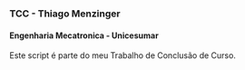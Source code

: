 ### TCC - Thiago Menzinger
#### Engenharia Mecatronica - Unicesumar

Este script é parte do meu Trabalho de Conclusão de Curso.